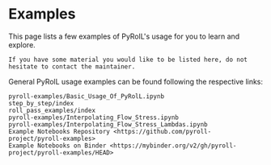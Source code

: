 # Examples

This page lists a few examples of PyRolL's usage for you to learn and explore.

```{note}
If you have some material you would like to be listed here, do not hesitate to contact the maintainer.
```

General PyRolL usage examples can be found following the respective links:

```{toctree}
pyroll-examples/Basic_Usage_Of_PyRolL.ipynb
step_by_step/index
roll_pass_examples/index
pyroll-examples/Interpolating_Flow_Stress.ipynb
pyroll-examples/Interpolating_Flow_Stress_Lambdas.ipynb
Example Notebooks Repository <https://github.com/pyroll-project/pyroll-examples>
Example Notebooks on Binder <https://mybinder.org/v2/gh/pyroll-project/pyroll-examples/HEAD>
```